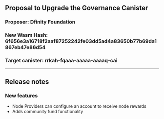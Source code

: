 ## Proposal to Upgrade the Governance Canister

### Proposer: Dfinity Foundation
### New Wasm Hash: 6f656e3a16718f2aaf87252242fe03dd5ad4a83650b77b69da1867eb47e86d54
### Target canister: rrkah-fqaaa-aaaaa-aaaaq-cai

---
## Release notes

### New features
* Node Providers can configure an account to receive node rewards
* Adds community fund functionality
